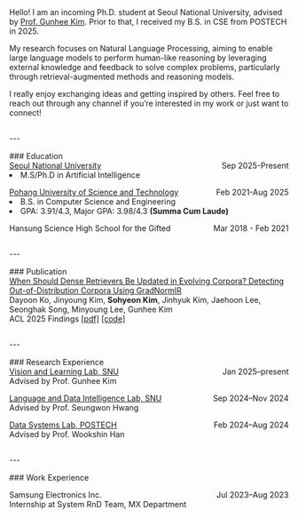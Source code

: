 <div style="height:15px;"></div>
<p> Hello! I am an incoming Ph.D. student at Seoul National University, advised by <a href="https://vision.snu.ac.kr/gunhee/">Prof. Gunhee Kim</a>. Prior to that, I received my B.S. in CSE from POSTECH in 2025.</p>

<p>My research focuses on Natural Language Processing, aiming to enable large language models to perform human-like reasoning by leveraging external knowledge and feedback to solve complex problems, particularly through retrieval-augmented methods and reasoning models. </p>
<p> I really enjoy exchanging ideas and getting inspired by others. Feel free to reach out through any channel if you’re interested in my work or just want to connect!</p>
<div style="height:15px;"></div>
---
<div style="height:15px;"></div>
### Education
<p style="margin:0">
  <div style="display:flex; justify-content:space-between">
    <a href="https://www.snu.ac.kr/">Seoul National University</a>
    <span> Sep 2025-Present</span>
  </div>
    <li>M.S/Ph.D in Artificial Intelligence</li>
</p>

<p style="margin:0">
  <div style="display:flex; justify-content:space-between">
    <a href="https://www.postech.ac.kr/eng/index.do">Pohang University of Science and Technology</a>
    <span> Feb 2021-Aug 2025</span>
  </div>
    <li>B.S. in Computer Science and Engineering</li>
    <li>GPA: 3.91/4.3, Major GPA: 3.98/4.3 <b>(Summa Cum Laude)</b></li>
</p>

<p style="margin:0">
  <div style="display:flex; justify-content:space-between">
    Hansung Science High School for the Gifted
    <span style>Mar 2018 - Feb 2021</span>
  </div>
</p>
<div style="height:15px;"></div>
---
<div style="height:15px;"></div>
### Publication
<p style="margin:0">
  <div style="display:flex; justify-content:space-between">
  <a href="https://arxiv.org/abs/2506.01877">When Should Dense Retrievers Be Updated in Evolving Corpora? Detecting Out-of-Distribution Corpora Using GradNormIR</a>
  </div>
  Dayoon Ko, Jinyoung Kim, <b>Sohyeon Kim</b>, Jinhyuk Kim, Jaehoon Lee, Seonghak Song, Minyoung Lee, Gunhee Kim<br>
  ACL 2025 Findings <a href="https://arxiv.org/abs/2506.01877">[pdf]</a> <a href="https://github.com/dayoon-ko/gradnormir">[code]</a>
</p>
<div style="height:15px;"></div>
---
<div style="height:15px;"></div>
### Research Experience

<p style="margin:0">
  <div style="display:flex; justify-content:space-between">
  <a href="https://vision.snu.ac.kr/">
    Vision and Learning Lab, SNU</a>
    <span style>Jan 2025–present</span>
  </div>
  Advised by Prof. Gunhee Kim
</p>

<p style="margin:0">
  <div style="display:flex; justify-content:space-between">
  <a href="https://ldilab.github.io/">
    Language and Data Intelligence Lab, SNU</a>
    <span style>Sep 2024–Nov 2024</span>
  </div>
  Advised by Prof. Seungwon Hwang
</p>

<p style="margin:0">
  <div style="display:flex; justify-content:space-between">
  <a href="https://dslab.postech.ac.kr/">
    Data Systems Lab, POSTECH</a>
    <span style>Feb 2024–Aug 2024</span>
  </div>
  Advised by Prof. Wookshin Han
</p>
<div style="height:15px;"></div>
---
<div style="height:15px;"></div>
### Work Experience
<p>
  <div style="display:flex; justify-content:space-between">
    Samsung Electronics Inc.
    <span style>Jul 2023–Aug 2023</span>
  </div>
  Internship at System RnD Team, MX Department
</p>